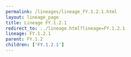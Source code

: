 ```yaml
---
permalink: /lineages/lineage_FY.1.2.1.html
layout: lineage_page
title: Lineage FY.1.2.1
redirect_to: ../lineage.html?lineage=FY.1.2.1
lineage: FY.1.2.1
parent: FY.1.2
children: ['FY.1.2.1']
---
```

